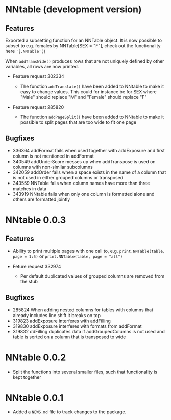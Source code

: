 # NNtable (development version)

## Features

Exported a subsetting function for an NNTable object. It is now possible to subset to e.g. females by NNTable[SEX = "F"], check out the functionality here `'[.NNTable'()`

When `addTransWide()` produces rows that are not uniquely defined by other variables, all rows are now printed.

* Feature request 302334

    + The function `addTranslate()` have been added to NNtable to make it easy to change values. This could for instance be for SEX where "Male" should replace "M" and "Female" should replace "F"

* Feature request 285820
    
    + The function `addPageSplit()` have been added to NNtable to make it possible to split pages that are too wide to fit one page
 
## Bugfixes 
    
* 336364 addFormat fails when used together with addExposure and first column is not mentioned in addFormat
* 340549 addUnderScore messes up when addTranspose is used on columns with non-similar subcolumns
* 342059 addOrder fails when a space exists in the name of a column that is not used in either grouped columns or transposed
* 343559 NNTable fails when column names have more than three matches in data
* 343919 NNtable fails when only one column is formatted alone and others are formatted jointly
    
# NNtable 0.0.3

## Features

* Ability to print multiple pages with one call to, e.g. `print.NNTable(table, page = 1:5)` or `print.NNTable(table, page = "all")`

* Feture request 332974

    + Per default duplicated values of grouped columns are removed from the stub

## Bugfixes 

* 285824 When adding nested columns for tables with columns that already includes line shift it breaks on top
* 319823 addExposure interferes with addFilling
* 319830 addExposure interferes with formats from addFormat
* 319832 ddFilling duplicates data if addGroupedColumns is not used and table is sorted on a column that is transposed to wide

# NNtable 0.0.2

* Split the functions into several smaller files, such that functionality is kept together

# NNtable 0.0.1

* Added a `NEWS.md` file to track changes to the package.
